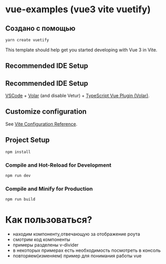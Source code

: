 # vue-examples (vue3 vite vuetify)

## Создано с помощью 

```sh
yarn create vuetify
```

This template should help get you started developing with Vue 3 in Vite.

## Recommended IDE Setup



## Recommended IDE Setup

[VSCode](https://code.visualstudio.com/) + [Volar](https://marketplace.visualstudio.com/items?itemName=Vue.volar) (and disable Vetur) + [TypeScript Vue Plugin (Volar)](https://marketplace.visualstudio.com/items?itemName=Vue.vscode-typescript-vue-plugin).

## Customize configuration

See [Vite Configuration Reference](https://vitejs.dev/config/).

## Project Setup

```sh
npm install
```

### Compile and Hot-Reload for Development

```sh
npm run dev
```

### Compile and Minify for Production

```sh
npm run build
```
# Как пользоваться?

- находим компоненту,отвечающую за отображение роута
- смотрим код компоненты
- примеры разделены v-divider
- в некоторых примерах есть необходимость посмотреть в консоль
- повторяем(изменяем) пример для понимания работы vue